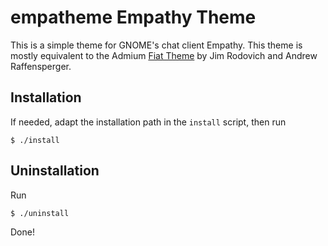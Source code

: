 # empatheme Empathy Theme

This is a simple theme for GNOME's chat client Empathy.
This theme is mostly equivalent to the Admium [Fiat Theme](http://adiumxtras.com/index.php?a=xtras&xtra_id=206) by Jim Rodovich and Andrew Raffensperger.

## Installation
If needed, adapt the installation path in the ``install`` script, then run

    $ ./install

## Uninstallation
Run

    $ ./uninstall


Done!